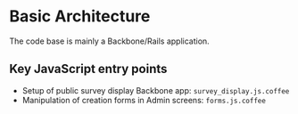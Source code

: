 # Basic Architecture

The code base is mainly a Backbone/Rails application.

## Key JavaScript entry points

* Setup of public survey display Backbone app: `survey_display.js.coffee`
* Manipulation of creation forms in Admin screens: `forms.js.coffee`